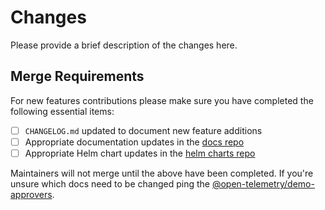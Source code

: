 # Changes

Please provide a brief description of the changes here.

## Merge Requirements

For new features contributions please make sure you have completed the following
essential items:

* [ ] `CHANGELOG.md` updated to document new feature additions
* [ ] Appropriate documentation updates in the [docs repo]()
* [ ] Appropriate Helm chart updates in the [helm charts repo]()

<!--
A Pull Request that modifies instrumentation code will likely require an
update in docs. Please make sure to update the opentelemetry.io repo with any
docs changes.

A Pull Request that modifies docker-compose.yaml, otelcol-config.yaml, or
Grafana dashboards, will likely require an update to the Demo Helm chart.
Other changes affecting how a service is deployed will also likely require an
update to the Demo Helm chart.
-->

Maintainers will not merge until the above have been completed. If you're unsure
which docs need to be changed ping the
[@open-telemetry/demo-approvers](https://github.com/orgs/open-telemetry/teams/demo-approvers).

[docs]: https://opentelemetry.io/docs/demo/
